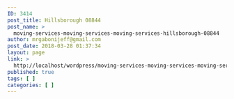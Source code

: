 ```yaml
---
ID: 3414
post_title: Hillsborough 08844
post_name: >
  moving-services-moving-services-moving-services-hillsborough-08844
author: mrgabonijeff@gmail.com
post_date: 2018-03-28 01:37:34
layout: page
link: >
  http://localhost/wordpress/moving-services-moving-services-moving-services-hillsborough-08844/
published: true
tags: [ ]
categories: [ ]
---
```

